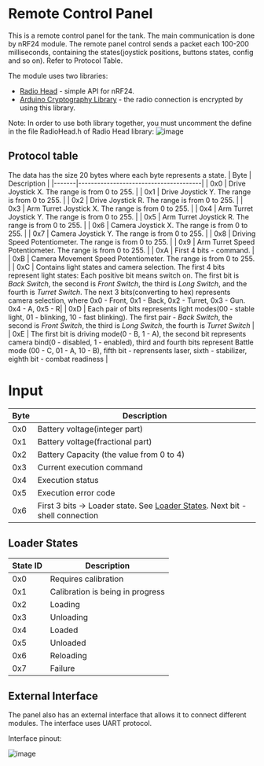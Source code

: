 # Remote Control Panel

This is a remote control panel for the tank. The main communication is done by nRF24 module. The remote panel control sends a packet each 100-200 milliseconds, containing the states(joystick positions, buttons states, config and so on). Refer to Protocol Table.

The module uses two libraries:
* [Radio Head](https://www.airspayce.com/mikem/arduino/RadioHead/index.html) - simple API for nRF24.
* [Arduino Cryptography Library](https://rweather.github.io/arduinolibs/index.html) - the radio connection is encrypted by using this library.

Note: In order to use both library together, you must uncomment the define in the file RadioHead.h of Radio Head library:
![image](https://github.com/AlieksieievYurii/Tank/assets/39415360/ddc2b885-8076-42ce-9455-e1e4e8f61235)

## Protocol table
The data has the size 20 bytes where each byte represents a state.
|  Byte |  Description |
|-------|---------------------------------------|
|  0x0 |  Drive Joystick X. The range is from 0 to 255. |
|  0x1 |  Drive Joystick Y. The range is from 0 to 255. |
|  0x2 |  Drive Joystick R. The range is from 0 to 255. |
|  0x3 |  Arm Turret Joystick X. The range is from 0 to 255. |
|  0x4 |  Arm Turret Joystick Y. The range is from 0 to 255. |
|  0x5 |  Arm Turret Joystick R. The range is from 0 to 255. |
|  0x6 |  Camera Joystick X. The range is from 0 to 255. |
|  0x7 |  Camera Joystick Y. The range is from 0 to 255. |
|  0x8 |  Driving Speed Potentiometer. The range is from 0 to 255. |
|  0x9 |  Arm Turret Speed Potentiometer. The range is from 0 to 255. |
|  0xA |  First 4 bits - command.  |
|  0xB |  Camera Movement Speed Potentiometer. The range is from 0 to 255. |
|  0xC |  Contains light states and camera selection. The first 4 bits represent light states: Each positive bit means switch on. The first bit is _Back Switch_, the second is _Front Switch_, the third is _Long Switch_, and the fourth is _Turret Switch_. The next 3 bits(converting to hex)  represents camera selection, where 0x0 - Front, 0x1 - Back, 0x2 - Turret, 0x3 - Gun. 0x4 - A, 0x5 - R|
|  0xD | Each pair of bits represents light modes(00 - stable light, 01 - blinking, 10 - fast blinking). The first pair - _Back Switch_, the second is _Front Switch_, the third is _Long Switch_, the fourth is _Turret Switch_ |
|  0xE | The first bit is driving mode(0 - B, 1 - A), the second bit represents camera bind(0 - disabled, 1 - enabled), third and fourth bits represent Battle mode (00 - C, 01 - A, 10 - B), fifth bit - reprensents laser, sixth - stabilizer, eighth bit - combat readiness |

# Input

| Byte |                                        Description                                             |
|------|------------------------------------------------------------------------------------------------|
| 0x0  | Battery voltage(integer part)                                                                  |
| 0x1  | Battery voltage(fractional part)                                                               |
| 0x2  | Battery Capacity (the value from 0 to 4)                                                       |
| 0x3  | Current execution command                                                                      |
| 0x4  | Execution status                                                                               |
| 0x5  | Execution error code                                                                           |
| 0x6  | First 3 bits -> Loader state. See [Loader States](#loader-states). Next bit - shell connection |

## Loader States

| State ID |                          Description                       |
|----------|------------------------------------------------------------|
|   0x0    |  Requires calibration                                      |
|   0x1    |  Calibration is being in progress                          |
|   0x2    |  Loading                                                   |
|   0x3    |  Unloading                                                 |
|   0x4    |  Loaded                                                    |
|   0x5    |  Unloaded                                                  |
|   0x6    |  Reloading                                                 |
|   0x7    |  Failure                                                   |

## External Interface

The panel also has an external interface that allows it to connect different modules. The interface uses UART protocol.

Interface pinout:

![image](https://github.com/AlieksieievYurii/Tank/assets/39415360/212ac611-3172-49ab-b9de-fa17ce52816c)


